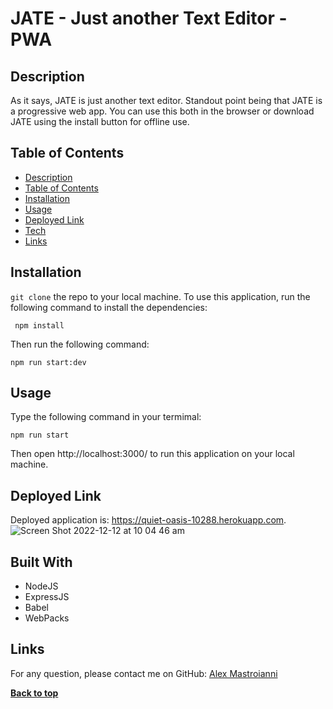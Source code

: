 # JATE - Just another Text Editor - PWA

## Description

As it says, JATE is just another text editor. Standout point being that JATE is a progressive web app. You can use this both in the browser or download JATE using the install button for offline use.

## Table of Contents

- [Description](#description)
- [Table of Contents](#table-of-contents)
- [Installation](#installation)
- [Usage](#usage)
- [Deployed Link](#deployed-link)
- [Tech](#Tech)
- [Links](#Links)

## Installation

`git clone` the repo to your local machine. To use this application, run the following command to install the dependencies:

     npm install

Then run the following command:

`npm run start:dev`

## Usage

Type the following command in your termimal:

`npm run start`

Then open http://localhost:3000/ to run this application on your local machine.

## Deployed Link

Deployed application is: https://quiet-oasis-10288.herokuapp.com.
![Screen Shot 2022-12-12 at 10 04 46 am](https://user-images.githubusercontent.com/107826386/206987665-e261947d-13cd-4f8f-a851-b6e6e2b25a28.png)


## Built With

- NodeJS
- ExpressJS
- Babel
- WebPacks

## Links

For any question, please contact me on GitHub: [Alex Mastroianni](https://github.com/alexmastroianni)

**[Back to top](#table-of-contents)**

